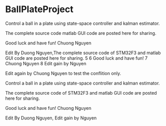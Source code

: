 
# BallPlateProject
Control a ball in a plate using state-space controller and kalman estimator.

The complete source code  matlab GUI code are posted here for sharing.

Good luck and have fun!
Chuong Nguyen

Edit By Duong Nguyen,The complete source code of STM32F3 and matlab GUI code are posted here for sharing.
5
6
Good luck and have fun!
7
Chuong Nguyen
8
 Edit gain by Nguyen

Edit again by Chuong Nguyen to test the conflition only.

Control a ball in a plate using state-space controller and kalman estimator.

The complete source code of STM32F3 and matlab GUI code are posted here for sharing.

Good luck and have fun!
Chuong Nguyen

Edit By Duong Nguyen, Edit gain by Nguyen